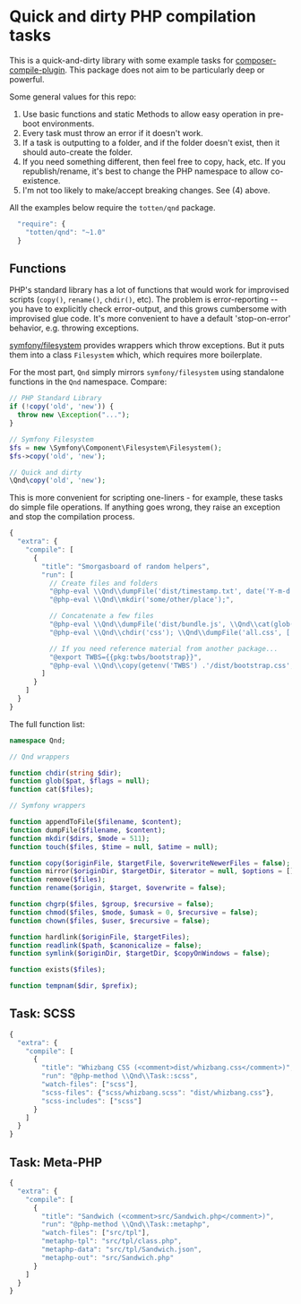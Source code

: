 # Quick and dirty PHP compilation tasks

This is a quick-and-dirty library with some example tasks for [composer-compile-plugin](https://github.com/civicrm/composer-compile-plugin).
This package does not aim to be particularly deep or powerful.

Some general values for this repo:

1. Use basic functions and static Methods to allow easy operation in pre-boot environments.
2. Every task must throw an error if it doesn't work.
3. If a task is outputting to a folder, and if the folder doesn't exist, then it should auto-create the folder.
4. If you need something different, then feel free to copy, hack, etc. If you republish/rename, it's best to change
   the PHP namespace to allow co-existence.
5. I'm not too likely to make/accept breaking changes. See (4) above.

All the examples below require the `totten/qnd` package.

```javascript
  "require": {
    "totten/qnd": "~1.0"
  }
```

## Functions

PHP's standard library has a lot of functions that would work for improvised scripts (`copy()`, `rename()`, `chdir()`, etc).  The problem
is error-reporting -- you have to explicitly check error-output, and this grows cumbersome with improvised glue code.  It's more convenient
to have a default 'stop-on-error' behavior, e.g.  throwing exceptions.

[symfony/filesystem](https://symfony.com/doc/current/components/filesystem.html) provides wrappers which throw exceptions.
But it puts them into a class `Filesystem` which, which requires more boilerplate.

For the most part, `Qnd` simply mirrors `symfony/filesystem` using standalone functions in the `Qnd` namespace. Compare:

```php
// PHP Standard Library
if (!copy('old', 'new')) {
  throw new \Exception("...");
}

// Symfony Filesystem
$fs = new \Symfony\Component\Filesystem\Filesystem();
$fs->copy('old', 'new');

// Quick and dirty
\Qnd\copy('old', 'new');
```

This is more convenient for scripting one-liners - for example, these tasks do simple file operations. If anything
goes wrong, they raise an exception and stop the compilation process.

```javascript
{
  "extra": {
    "compile": [
      {
        "title": "Smorgasboard of random helpers",
        "run": [
          // Create files and folders
          "@php-eval \\Qnd\\dumpFile('dist/timestamp.txt', date('Y-m-d H:i:s'));",
          "@php-eval \\Qnd\\mkdir('some/other/place');",

          // Concatenate a few files
          "@php-eval \\Qnd\\dumpFile('dist/bundle.js', \\Qnd\\cat(glob('js/*.js'));",
          "@php-eval \\Qnd\\chdir('css'); \\Qnd\\dumpFile('all.css', ['colors.css', 'layouts.css']);",

          // If you need reference material from another package...
          "@export TWBS={{pkg:twbs/bootstrap}}",
          "@php-eval \\Qnd\\copy(getenv('TWBS') .'/dist/bootstrap.css', 'web/main.css')"
        ]
      }
    ]
  }
}
```

The full function list:

```php
namespace Qnd;

// Qnd wrappers

function chdir(string $dir);
function glob($pat, $flags = null);
function cat($files);

// Symfony wrappers

function appendToFile($filename, $content);
function dumpFile($filename, $content);
function mkdir($dirs, $mode = 511);
function touch($files, $time = null, $atime = null);

function copy($originFile, $targetFile, $overwriteNewerFiles = false);
function mirror($originDir, $targetDir, $iterator = null, $options = []);
function remove($files);
function rename($origin, $target, $overwrite = false);

function chgrp($files, $group, $recursive = false);
function chmod($files, $mode, $umask = 0, $recursive = false);
function chown($files, $user, $recursive = false);

function hardlink($originFile, $targetFiles);
function readlink($path, $canonicalize = false);
function symlink($originDir, $targetDir, $copyOnWindows = false);

function exists($files);

function tempnam($dir, $prefix);
```

## Task: SCSS

```javascript
{
  "extra": {
    "compile": [
      {
        "title": "Whizbang CSS (<comment>dist/whizbang.css</comment>)",
        "run": "@php-method \\Qnd\\Task::scss",
        "watch-files": ["scss"],
        "scss-files": {"scss/whizbang.scss": "dist/whizbang.css"},
        "scss-includes": ["scss"]
      }
    ]
  }
}
```

## Task: Meta-PHP

```javascript
{
  "extra": {
    "compile": [
      {
        "title": "Sandwich (<comment>src/Sandwich.php</comment>)",
        "run": "@php-method \\Qnd\\Task::metaphp",
        "watch-files": ["src/tpl"],
        "metaphp-tpl": "src/tpl/class.php",
        "metaphp-data": "src/tpl/Sandwich.json",
        "metaphp-out": "src/Sandwich.php"
      }
    ]
  }
}
```